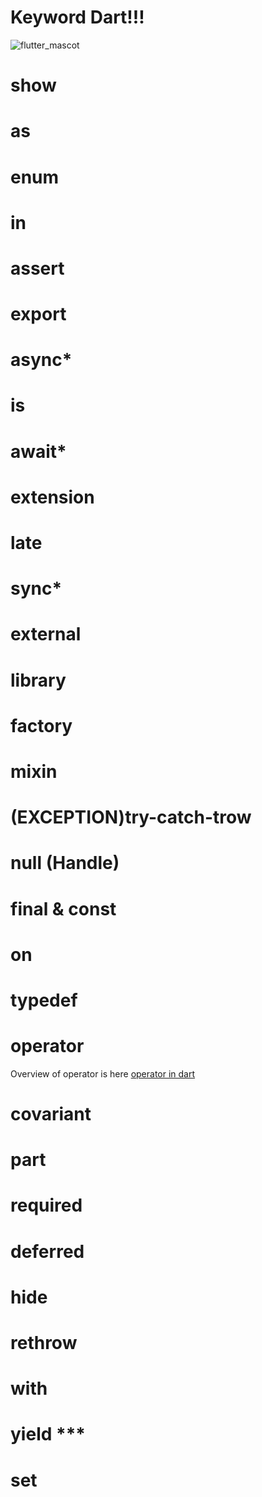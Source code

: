# Keyword Dart!!!
![flutter_mascot](https://media.giphy.com/media/E89xxATM4iZoPdr6Tb/giphy.gif)

# show

# as

# enum

# in

# assert

# export

# async*

# is

# await*

# extension

# late

# sync*

# external

# library

# factory

# mixin

# (EXCEPTION)try-catch-trow

# null (Handle)

# final & const

# on

# typedef

# operator
Overview of operator is here [operator in dart](https://dart.dev/guides/language/language-tour#operators)

# covariant

# part

# required

# deferred

# hide

# rethrow

# with

# yield ***

# set
